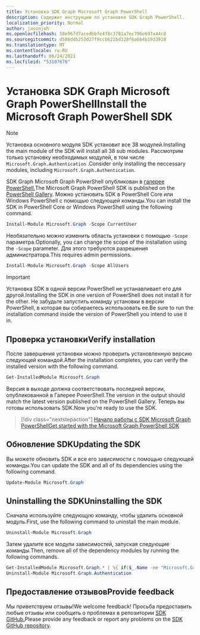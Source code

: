 ```yaml
---
title: Установка SDK Graph Microsoft Graph PowerShell
description: Содержит инструкции по установке SDK Graph PowerShell.
localization_priority: Normal
author: jasonjoh
ms.openlocfilehash: 58e967d7acedbbfe4f8c3781a7ec796e697a44c8
ms.sourcegitcommit: d586ddb253d27f9ccb621bd128f6a6b4b1933918
ms.translationtype: MT
ms.contentlocale: ru-RU
ms.lasthandoff: 06/24/2021
ms.locfileid: "53107678"
---
```

# <a name="install-the-microsoft-graph-powershell-sdk"></a><span data-ttu-id="d1978-103">Установка SDK Graph Microsoft Graph PowerShell</span><span class="sxs-lookup"><span data-stu-id="d1978-103">Install the Microsoft Graph PowerShell SDK</span></span>

> [!NOTE]
> <span data-ttu-id="d1978-104">Установка основного модуля SDK установит все 38 модулей.</span><span class="sxs-lookup"><span data-stu-id="d1978-104">Installing the main module of the SDK will install all 38 sub modules.</span></span> <span data-ttu-id="d1978-105">Рассмотрим только установку необходимых модулей, в том числе `Microsoft.Graph.Authentication` .</span><span class="sxs-lookup"><span data-stu-id="d1978-105">Consider only installing the neccessary modules, including `Microsoft.Graph.Authentication`.</span></span>

<span data-ttu-id="d1978-106">SDK Graph Microsoft Graph PowerShell опубликован в [галерее PowerShell.](https://www.powershellgallery.com/packages/Microsoft.Graph)</span><span class="sxs-lookup"><span data-stu-id="d1978-106">The Microsoft Graph PowerShell SDK is published on the [PowerShell Gallery](https://www.powershellgallery.com/packages/Microsoft.Graph).</span></span> <span data-ttu-id="d1978-107">Можно установить SDK в PowerShell Core или Windows PowerShell с помощью следующей команды.</span><span class="sxs-lookup"><span data-stu-id="d1978-107">You can install the SDK in PowerShell Core or Windows PowerShell using the following command.</span></span>

```powershell
Install-Module Microsoft.Graph -Scope CurrentUser
```

<span data-ttu-id="d1978-108">Необязательно можно изменить область установки с помощью `-Scope` параметра.</span><span class="sxs-lookup"><span data-stu-id="d1978-108">Optionally, you can change the scope of the installation using the `-Scope` parameter.</span></span> <span data-ttu-id="d1978-109">Для этого требуются разрешения администратора.</span><span class="sxs-lookup"><span data-stu-id="d1978-109">This requires admin permissions.</span></span>

```powershell
Install-Module Microsoft.Graph -Scope AllUsers
```

> [!IMPORTANT]
> <span data-ttu-id="d1978-110">Установка SDK в одной версии PowerShell не устанавливает его для другой.</span><span class="sxs-lookup"><span data-stu-id="d1978-110">Installing the SDK in one version of PowerShell does not install it for the other.</span></span> <span data-ttu-id="d1978-111">Не забудьте запустить команду установки в версии PowerShell, в которая вы собираетесь использовать ее.</span><span class="sxs-lookup"><span data-stu-id="d1978-111">Be sure to run the installation command inside the version of PowerShell you intend to use it in.</span></span>

## <a name="verify-installation"></a><span data-ttu-id="d1978-112">Проверка установки</span><span class="sxs-lookup"><span data-stu-id="d1978-112">Verify installation</span></span>

<span data-ttu-id="d1978-113">После завершения установки можно проверить установленную версию следующей командой.</span><span class="sxs-lookup"><span data-stu-id="d1978-113">After the installation completes, you can verify the installed version with the following command.</span></span>

```powershell
Get-InstalledModule Microsoft.Graph
```

<span data-ttu-id="d1978-114">Версия в выходе должна соответствовать последней версии, опубликованной в Галерее PowerShell.</span><span class="sxs-lookup"><span data-stu-id="d1978-114">The version in the output should match the latest version published on the PowerShell Gallery.</span></span> <span data-ttu-id="d1978-115">Теперь вы готовы использовать SDK.</span><span class="sxs-lookup"><span data-stu-id="d1978-115">Now you're ready to use the SDK.</span></span>

> [!div class="nextstepaction"]
> [<span data-ttu-id="d1978-116">Начало работы с SDK Microsoft Graph PowerShell</span><span class="sxs-lookup"><span data-stu-id="d1978-116">Get started with the Microsoft Graph PowerShell SDK</span></span>](get-started.md)

## <a name="updating-the-sdk"></a><span data-ttu-id="d1978-117">Обновление SDK</span><span class="sxs-lookup"><span data-stu-id="d1978-117">Updating the SDK</span></span>

<span data-ttu-id="d1978-118">Вы можете обновить SDK и все его зависимости с помощью следующей команды.</span><span class="sxs-lookup"><span data-stu-id="d1978-118">You can update the SDK and all of its dependencies using the following command.</span></span>

```powershell
Update-Module Microsoft.Graph
```

## <a name="uninstalling-the-sdk"></a><span data-ttu-id="d1978-119">Uninstalling the SDK</span><span class="sxs-lookup"><span data-stu-id="d1978-119">Uninstalling the SDK</span></span>

<span data-ttu-id="d1978-120">Сначала используйте следующую команду, чтобы удалить основной модуль.</span><span class="sxs-lookup"><span data-stu-id="d1978-120">First, use the following command to uninstall the main module.</span></span>

```powershell
Uninstall-Module Microsoft.Graph
```

<span data-ttu-id="d1978-121">Затем удалите все модули зависимостей, запуская следующие команды.</span><span class="sxs-lookup"><span data-stu-id="d1978-121">Then, remove all of the dependency modules by running the following commands.</span></span>

```powershell
Get-InstalledModule Microsoft.Graph.* | %{ if($_.Name -ne "Microsoft.Graph.Authentication"){ Uninstall-Module $_.Name } }
Uninstall-Module Microsoft.Graph.Authentication
```

## <a name="provide-feedback"></a><span data-ttu-id="d1978-122">Предоставление отзывов</span><span class="sxs-lookup"><span data-stu-id="d1978-122">Provide feedback</span></span>

<span data-ttu-id="d1978-123">Мы приветствуем отзывы!</span><span class="sxs-lookup"><span data-stu-id="d1978-123">We welcome feedback!</span></span> <span data-ttu-id="d1978-124">Просьба предоставить любые отзывы или сообщить о проблемах в репозитории [SDK GitHub.](https://github.com/microsoftgraph/msgraph-sdk-powershell/issues)</span><span class="sxs-lookup"><span data-stu-id="d1978-124">Please provide any feedback or report any problems on the [SDK GitHub repository](https://github.com/microsoftgraph/msgraph-sdk-powershell/issues).</span></span>
